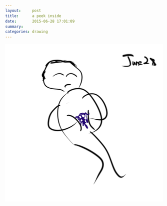```yaml
---
layout:     post
title:      a peek inside
date:       2015-06-28 17:01:09
summary:    
categories: drawing
---
```

![a peek inside](/images/blog/a-peek-inside.png "Stop deceiving myself, please.")